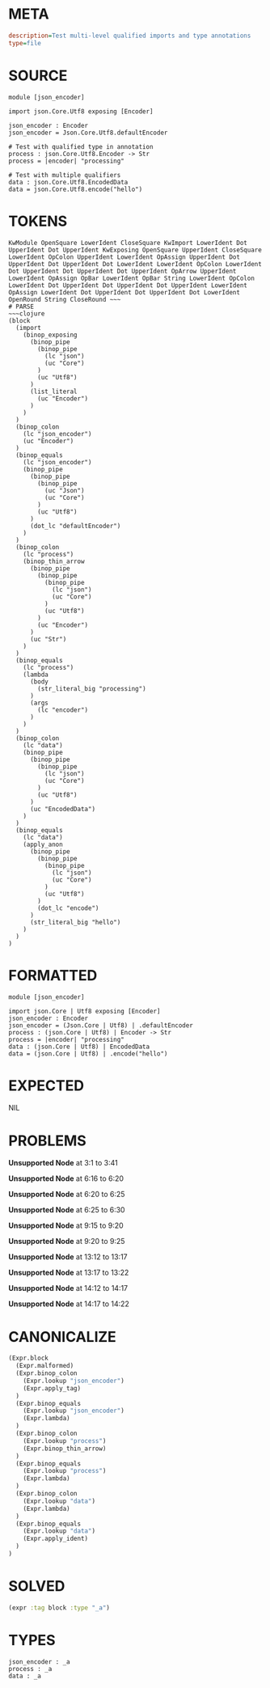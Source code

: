 # META
~~~ini
description=Test multi-level qualified imports and type annotations
type=file
~~~
# SOURCE
~~~roc
module [json_encoder]

import json.Core.Utf8 exposing [Encoder]

json_encoder : Encoder
json_encoder = Json.Core.Utf8.defaultEncoder

# Test with qualified type in annotation
process : json.Core.Utf8.Encoder -> Str
process = |encoder| "processing"

# Test with multiple qualifiers
data : json.Core.Utf8.EncodedData
data = json.Core.Utf8.encode("hello")
~~~
# TOKENS
~~~text
KwModule OpenSquare LowerIdent CloseSquare KwImport LowerIdent Dot UpperIdent Dot UpperIdent KwExposing OpenSquare UpperIdent CloseSquare LowerIdent OpColon UpperIdent LowerIdent OpAssign UpperIdent Dot UpperIdent Dot UpperIdent Dot LowerIdent LowerIdent OpColon LowerIdent Dot UpperIdent Dot UpperIdent Dot UpperIdent OpArrow UpperIdent LowerIdent OpAssign OpBar LowerIdent OpBar String LowerIdent OpColon LowerIdent Dot UpperIdent Dot UpperIdent Dot UpperIdent LowerIdent OpAssign LowerIdent Dot UpperIdent Dot UpperIdent Dot LowerIdent OpenRound String CloseRound ~~~
# PARSE
~~~clojure
(block
  (import
    (binop_exposing
      (binop_pipe
        (binop_pipe
          (lc "json")
          (uc "Core")
        )
        (uc "Utf8")
      )
      (list_literal
        (uc "Encoder")
      )
    )
  )
  (binop_colon
    (lc "json_encoder")
    (uc "Encoder")
  )
  (binop_equals
    (lc "json_encoder")
    (binop_pipe
      (binop_pipe
        (binop_pipe
          (uc "Json")
          (uc "Core")
        )
        (uc "Utf8")
      )
      (dot_lc "defaultEncoder")
    )
  )
  (binop_colon
    (lc "process")
    (binop_thin_arrow
      (binop_pipe
        (binop_pipe
          (binop_pipe
            (lc "json")
            (uc "Core")
          )
          (uc "Utf8")
        )
        (uc "Encoder")
      )
      (uc "Str")
    )
  )
  (binop_equals
    (lc "process")
    (lambda
      (body
        (str_literal_big "processing")
      )
      (args
        (lc "encoder")
      )
    )
  )
  (binop_colon
    (lc "data")
    (binop_pipe
      (binop_pipe
        (binop_pipe
          (lc "json")
          (uc "Core")
        )
        (uc "Utf8")
      )
      (uc "EncodedData")
    )
  )
  (binop_equals
    (lc "data")
    (apply_anon
      (binop_pipe
        (binop_pipe
          (binop_pipe
            (lc "json")
            (uc "Core")
          )
          (uc "Utf8")
        )
        (dot_lc "encode")
      )
      (str_literal_big "hello")
    )
  )
)
~~~
# FORMATTED
~~~roc
module [json_encoder]

import json.Core | Utf8 exposing [Encoder]
json_encoder : Encoder
json_encoder = (Json.Core | Utf8) | .defaultEncoder
process : (json.Core | Utf8) | Encoder -> Str
process = |encoder| "processing"
data : (json.Core | Utf8) | EncodedData
data = (json.Core | Utf8) | .encode("hello")
~~~
# EXPECTED
NIL
# PROBLEMS
**Unsupported Node**
at 3:1 to 3:41

**Unsupported Node**
at 6:16 to 6:20

**Unsupported Node**
at 6:20 to 6:25

**Unsupported Node**
at 6:25 to 6:30

**Unsupported Node**
at 9:15 to 9:20

**Unsupported Node**
at 9:20 to 9:25

**Unsupported Node**
at 13:12 to 13:17

**Unsupported Node**
at 13:17 to 13:22

**Unsupported Node**
at 14:12 to 14:17

**Unsupported Node**
at 14:17 to 14:22

# CANONICALIZE
~~~clojure
(Expr.block
  (Expr.malformed)
  (Expr.binop_colon
    (Expr.lookup "json_encoder")
    (Expr.apply_tag)
  )
  (Expr.binop_equals
    (Expr.lookup "json_encoder")
    (Expr.lambda)
  )
  (Expr.binop_colon
    (Expr.lookup "process")
    (Expr.binop_thin_arrow)
  )
  (Expr.binop_equals
    (Expr.lookup "process")
    (Expr.lambda)
  )
  (Expr.binop_colon
    (Expr.lookup "data")
    (Expr.lambda)
  )
  (Expr.binop_equals
    (Expr.lookup "data")
    (Expr.apply_ident)
  )
)
~~~
# SOLVED
~~~clojure
(expr :tag block :type "_a")
~~~
# TYPES
~~~roc
json_encoder : _a
process : _a
data : _a
~~~
